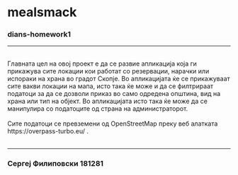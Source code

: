 <h1>mealsmack</h1>

<h3>dians-homework1</h3>

<hr>
<br>
Главната цел на овој проект е да се развие апликација која ги прикажува сите локации кои работат со резервации, нарачки или испораки на храна во градот Скопје. Во апликацијата ќе се прикажуваат сите вакви локации на мапа, исто така ќе може и да се филтрираат податоци за да се дозволи приказ во само одредена општина, вид на храна или тип на објект. Во апликацијата исто така ќе може да се манипулира со податоците од страна на администраторот.
<br>
<br>
Сите податоци се превземени од  OpenStreetMap преку веб алатката https://overpass-turbo.eu/ .
<br>
<br>
<hr>

<h3>Сергеј Филиповски 181281</h3>
